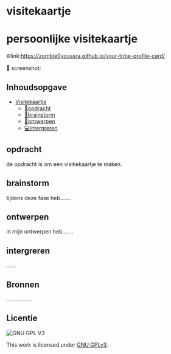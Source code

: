 
# visitekaartje

# persoonlijke visitekaartje
🌐link:https://zombie0youssra.github.io/your-tribe-profile-card/

📸 screenshot:

## Inhoudsopgave

- [Visitekaartje](#titel)
  * [💬opdracht](#opdracht)
  * [🧠brainstorm](#brainstorm)
  * [🎨ontwerpen](#ontwerpen)
  * [💻intergreren](#intergreren)


## opdracht
de opdracht is om een visitiekaartje te maken.
## brainstorm
tijdens deze fase heb.......
## ontwerpen
in mijn ontwerpen heb.......
## intergreren
......
## Bronnen
.................
## Licentie

![GNU GPL V3](https://www.gnu.org/graphics/gplv3-127x51.png)

This work is licensed under [GNU GPLv3](./LICENSE).
